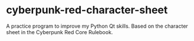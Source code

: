 # cyberpunk-red-character-sheet
A practice program to improve my Python Qt skills. Based on the character sheet in the Cyberpunk Red Core Rulebook.
